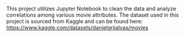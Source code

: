 This project utilizes Jupyter Notebook to clean the data and analyze correlations among various movie attributes. The dataset used in this project is sourced from Kaggle and can be found here: https://www.kaggle.com/datasets/danielgrijalvas/movies